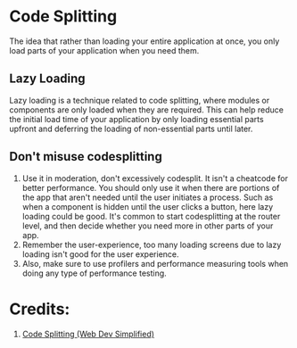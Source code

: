 # Code Splitting
The idea that rather than loading your entire application at once, you only load parts of your application when you need them. 

## Lazy Loading
Lazy loading is a technique related to code splitting, where modules or components are only loaded when they are required. This can help reduce the initial load time of your application by only loading essential parts upfront and deferring the loading of non-essential parts until later.

## Don't misuse codesplitting
1. Use it in moderation, don't excessively codesplit. It isn't a cheatcode for better performance. You should only use it when there are portions of the app that aren't needed until the user initiates a process. Such as when a component is hidden until the user clicks a button, here lazy loading could be good. It's common to start codesplitting at the router level, and then decide whether you need more in other parts of your app.
2. Remember the user-experience, too many loading screens due to lazy loading isn't good for the user experience.
3. Also, make sure to use profilers and performance measuring tools when doing any type of performance testing.


# Credits:
1. [Code Splitting (Web Dev Simplified)](https://www.youtube.com/watch?v=JU6sl_yyZqs)